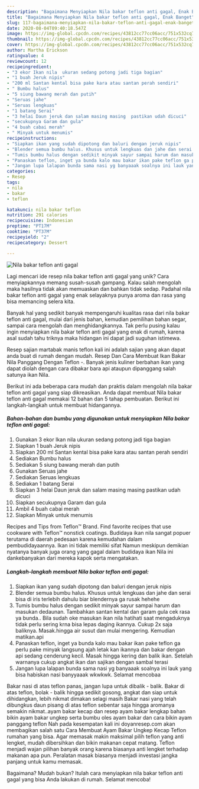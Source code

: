 ```yaml
---
description: "Bagaimana Menyiapkan Nila bakar teflon anti gagal, Enak Banget"
title: "Bagaimana Menyiapkan Nila bakar teflon anti gagal, Enak Banget"
slug: 117-bagaimana-menyiapkan-nila-bakar-teflon-anti-gagal-enak-banget
date: 2020-08-04T09:40:18.547Z
image: https://img-global.cpcdn.com/recipes/43812cc77cc06acc/751x532cq70/nila-bakar-teflon-anti-gagal-foto-resep-utama.jpg
thumbnail: https://img-global.cpcdn.com/recipes/43812cc77cc06acc/751x532cq70/nila-bakar-teflon-anti-gagal-foto-resep-utama.jpg
cover: https://img-global.cpcdn.com/recipes/43812cc77cc06acc/751x532cq70/nila-bakar-teflon-anti-gagal-foto-resep-utama.jpg
author: Martha Erickson
ratingvalue: 4
reviewcount: 12
recipeingredient:
- "3 ekor Ikan nila  ukuran sedang potong jadi tiga bagian"
- "1 buah Jeruk nipis"
- "200 ml Santan kental bisa pake kara atau santan perah sendiri"
- " Bumbu halus"
- "5 siung bawang merah dan putih"
- "Seruas jahe"
- "Seruas lengkuas"
- "1 batang Serai"
- "3 helai Daun jeruk dan salam masing masing  pastikan udah dicuci"
- "secukupnya Garam dan gula"
- "4 buah cabai merah"
- " Minyak untuk menumis"
recipeinstructions:
- "Siapkan ikan yang sudah dipotong dan baluri dengan jeruk nipis"
- "Blender semua bumbu halus. Khusus untuk lengkuas dan jahe dan serai bisa di iris terlebih dahulu biar blendernya ga rusak hehehe"
- "Tumis bumbu halus dengan sedikit minyak sayur sampai harum dan masukan dedaunan. Tambahkan santan kental dan garam gula cek rasa ya bunda.. Bila sudah oke masukan ikan nila hatihati saat mengaduknya tidak perlu sering krna bisa lepas daging ikannya. Cukup 2x saja baliknya. Masak.hingga air susut dan mulai mengering. Kemudian matikan.api"
- "Panaskan teflon, inget ya bunda kalo mau bakar ikan pake teflon ga perlu pake minyak langsung ajah letak kan ikannya dan bakar dengan api sedang cenderung kecil. Masak hingga kering dan balik ikan. Setelah warnanya cukup angkat ikan dan sajikan dengan sambal terasi"
- "Jangan lupa lalapan bunda sama nasi yg banyaaak soalnya ini lauk yang bisa habiskan nasi banyyaaak wkwkwk. Selamat mencobaa"
categories:
- Resep
tags:
- nila
- bakar
- teflon

katakunci: nila bakar teflon 
nutrition: 291 calories
recipecuisine: Indonesian
preptime: "PT17M"
cooktime: "PT37M"
recipeyield: "2"
recipecategory: Dessert

---
```



![Nila bakar teflon anti gagal](https://img-global.cpcdn.com/recipes/43812cc77cc06acc/751x532cq70/nila-bakar-teflon-anti-gagal-foto-resep-utama.jpg)

Lagi mencari ide resep nila bakar teflon anti gagal yang unik? Cara menyiapkannya memang susah-susah gampang. Kalau salah mengolah maka hasilnya tidak akan memuaskan dan bahkan tidak sedap. Padahal nila bakar teflon anti gagal yang enak selayaknya punya aroma dan rasa yang bisa memancing selera kita.

Banyak hal yang sedikit banyak mempengaruhi kualitas rasa dari nila bakar teflon anti gagal, mulai dari jenis bahan, kemudian pemilihan bahan segar, sampai cara mengolah dan menghidangkannya. Tak perlu pusing kalau ingin menyiapkan nila bakar teflon anti gagal yang enak di rumah, karena asal sudah tahu triknya maka hidangan ini dapat jadi suguhan istimewa.

Resep sajian martabak manis teflon kali ini adalah sajian yang akan dapat anda buat di rumah dengan mudah. Resep Dan Cara Membuat Ikan Bakar Nila Panggang Dengan Teflon -. Banyak jenis kuliner berbahan ikan yang dapat diolah dengan cara dibakar bara api ataupun dipanggang salah satunya ikan Nila.


Berikut ini ada beberapa cara mudah dan praktis dalam mengolah nila bakar teflon anti gagal yang siap dikreasikan. Anda dapat membuat Nila bakar teflon anti gagal memakai 12 bahan dan 5 tahap pembuatan. Berikut ini langkah-langkah untuk membuat hidangannya.

<!--inarticleads1-->

##### Bahan-bahan dan bumbu yang digunakan untuk menyiapkan Nila bakar teflon anti gagal:

1. Gunakan 3 ekor Ikan nila  ukuran sedang potong jadi tiga bagian
1. Siapkan 1 buah Jeruk nipis
1. Siapkan 200 ml Santan kental bisa pake kara atau santan perah sendiri
1. Sediakan  Bumbu halus
1. Sediakan 5 siung bawang merah dan putih
1. Gunakan Seruas jahe
1. Sediakan Seruas lengkuas
1. Sediakan 1 batang Serai
1. Siapkan 3 helai Daun jeruk dan salam masing masing  pastikan udah dicuci
1. Siapkan secukupnya Garam dan gula
1. Ambil 4 buah cabai merah
1. Siapkan  Minyak untuk menumis


Recipes and Tips from Teflon™ Brand. Find favorite recipes that use cookware with Teflon™ nonstick coatings. Budidaya ikan nila sangat popuer terutama di daerah pedesaan karena kemudahan dalam pembudidayaannya. Ikan ini tidak memiliki sifat Namun meskipun demikian nyatanya banyak juga orang yang gagal dalam budidaya ikan Nila ini dankebanyakan dari mereka kapok serta mengatakan. 

<!--inarticleads2-->

##### Langkah-langkah membuat Nila bakar teflon anti gagal:

1. Siapkan ikan yang sudah dipotong dan baluri dengan jeruk nipis
1. Blender semua bumbu halus. Khusus untuk lengkuas dan jahe dan serai bisa di iris terlebih dahulu biar blendernya ga rusak hehehe
1. Tumis bumbu halus dengan sedikit minyak sayur sampai harum dan masukan dedaunan. Tambahkan santan kental dan garam gula cek rasa ya bunda.. Bila sudah oke masukan ikan nila hatihati saat mengaduknya tidak perlu sering krna bisa lepas daging ikannya. Cukup 2x saja baliknya. Masak.hingga air susut dan mulai mengering. Kemudian matikan.api
1. Panaskan teflon, inget ya bunda kalo mau bakar ikan pake teflon ga perlu pake minyak langsung ajah letak kan ikannya dan bakar dengan api sedang cenderung kecil. Masak hingga kering dan balik ikan. Setelah warnanya cukup angkat ikan dan sajikan dengan sambal terasi
1. Jangan lupa lalapan bunda sama nasi yg banyaaak soalnya ini lauk yang bisa habiskan nasi banyyaaak wkwkwk. Selamat mencobaa


Bakar nasi di atas teflon panas, jangan lupa untuk dibalik - balik. Bakar di atas teflon, bolak - balik hingga sedikit gosong, angkat dan siap untuk dihidangkan, lebih nikmat dimakan selagi masih Bakar nasi yang telah dibungkus daun pisang di atas teflon sebentar saja hingga aromanya semakin nikmat..ayam bakar kecap dan resep ayam bakar lengkap bahan bikin ayam bakar ungkep serta bumbu oles ayam bakar dan cara bikin ayam panggang teflon Nah pada kesempatan kali ini doyanresep.com akan membagikan salah satu Cara Membuat Ayam Bakar Ungkep Kecap Teflon rumahan yang bisa. Agar memasak makin maksimal pilih teflon yang anti lengket, mudah dibersihkan dan bikin makanan cepat matang. Teflon menjadi wajan pilihan banyak orang karena biasanya anti lengket terhadap makanan apa pun. Peralatan masak biasanya menjadi investasi jangka panjang untuk kamu memasak. 

Bagaimana? Mudah bukan? Itulah cara menyiapkan nila bakar teflon anti gagal yang bisa Anda lakukan di rumah. Selamat mencoba!
